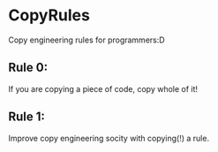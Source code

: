 # CopyRules
Copy engineering rules for programmers:D


## Rule 0:

If you are copying a piece of code, copy whole of it!


## Rule 1:

Improve copy engineering socity with copying(!) a rule.
